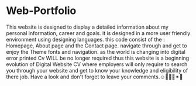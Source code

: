 # Web-Portfolio
This website is designed to display  a detailed information about my personal information, career and goals.
it is designed in a more user friendly environment using designing languages.
this code consist of the : Homepage, About page and the Contact page. navigate through and get to enjoy the Theme fonts and navigation.
as the world is changing into digital error printed Cv WILL be no longer required thus this website is a beginning evolution of Digital Website CV where employers will only require to search you through your website and get to know your knowledge and eligibility of there job.
Have a look and don't forget to leave your comments.☺🙂🤪💥✴👀
